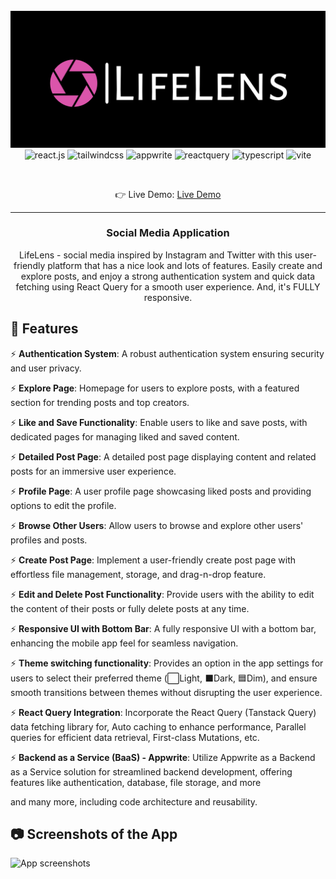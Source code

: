 <div align="center">
  <br />
      <img src="https://github.com/Pshenya/lifelens-social-app/blob/master/public/assets/images/logo-project.png" alt="Project banner">
  <br />

  <div>
    <img src="https://img.shields.io/badge/-React_JS-black?style=for-the-badge&logoColor=white&logo=react&color=61DAFB" alt="react.js" />
    <img src="https://img.shields.io/badge/-Tailwind_CSS-black?style=for-the-badge&logoColor=white&logo=tailwindcss&color=4ba3e3" alt="tailwindcss" />
    <img src="https://img.shields.io/badge/-Appwrite-black?style=for-the-badge&logoColor=white&logo=appwrite&color=e8496f" alt="appwrite" />
    <img src="https://img.shields.io/badge/-React_Query-black?style=for-the-badge&logoColor=white&logo=reactquery&color=FF4154" alt="reactquery" />
    <img src="https://img.shields.io/badge/-Typescript-black?style=for-the-badge&logoColor=white&logo=typescript&color=3178C6" alt="typescript" />
    <img src="https://img.shields.io/badge/-Vite-black?style=for-the-badge&logoColor=white&logo=vite&color=656cf6" alt="vite" />
  </div>

  &nbsp;

  👉 Live Demo: <a href="#">Live Demo</a>

  ---

  <h3 align="center">Social Media Application</h3>

  <div align="center">
     LifeLens - social media inspired by Instagram and Twitter with this user-friendly platform that has a nice look and lots of features. Easily create and explore posts, and enjoy a strong authentication system and quick data fetching using React Query for a smooth user experience. And, it's FULLY responsive.
  </div>
</div>

## <a name="features">🔋 Features</a>

⚡ **Authentication System**: A robust authentication system ensuring security and user privacy.

⚡ **Explore Page**: Homepage for users to explore posts, with a featured section for trending posts and top creators.

⚡ **Like and Save Functionality**: Enable users to like and save posts, with dedicated pages for managing liked and saved content.

⚡ **Detailed Post Page**: A detailed post page displaying content and related posts for an immersive user experience.

⚡ **Profile Page**: A user profile page showcasing liked posts and providing options to edit the profile.

⚡ **Browse Other Users**: Allow users to browse and explore other users' profiles and posts.

⚡ **Create Post Page**: Implement a user-friendly create post page with effortless file management, storage, and drag-n-drop feature.

⚡ **Edit and Delete Post Functionality**: Provide users with the ability to edit the content of their posts or fully delete posts at any time.

⚡ **Responsive UI with Bottom Bar**: A fully responsive UI with a bottom bar, enhancing the mobile app feel for seamless navigation.

⚡ **Theme switching functionality**: Provides an option in the app settings for users to select their preferred theme (⬜Light, ⬛Dark, 🟦Dim), and ensure smooth transitions between themes without disrupting the user experience.

⚡ **React Query Integration**: Incorporate the React Query (Tanstack Query) data fetching library for, Auto caching to enhance performance, Parallel queries for efficient data retrieval, First-class Mutations, etc.

⚡ **Backend as a Service (BaaS) - Appwrite**: Utilize Appwrite as a Backend as a Service solution for streamlined backend development, offering features like authentication, database, file storage, and more

and many more, including code architecture and reusability.

## <a name="screenshots">📷 Screenshots of the App</a >

<img src="https://github.com/Pshenya/lifelens-social-app/blob/master/public/assets/images/lifelens-black-screenshots.png" alt="App screenshots">

<!-- ## <a name="quick-start">🤸 Quick Start</a>

Follow these steps to set up the project locally on your machine.

**Prerequisites**

Make sure you have the following installed on your machine:

- [Git](https://git-scm.com/)
- [Node.js](https://nodejs.org/en)
- [npm](https://www.npmjs.com/) (Node Package Manager)

**Cloning the Repository**

```bash
git clone https://github.com/Pshenya/lifelens-social-app.git
cd lifelens-social-app
```

**Installation**

Install the project dependencies using npm:

```bash
npm install
```

**Set Up Environment Variables**

Create a new file named `.env` in the root of your project and add the following content:

```env
VITE_APPWRITE_URL=
VITE_APPWRITE_PROJECT_ID=
VITE_APPWRITE_DATABASE_ID=
VITE_APPWRITE_STORAGE_ID=
VITE_APPWRITE_USER_COLLECTION_ID=
VITE_APPWRITE_POST_COLLECTION_ID=
VITE_APPWRITE_SAVES_COLLECTION_ID=
```

Replace the placeholder values with your actual Appwrite credentials. You can obtain these credentials by signing up on the [Appwrite website](https://appwrite.io/).

**Running the Project**

```bash
npm run dev
```

Open [http://localhost:5173](http://localhost:5173) in your browser to view the project. -->
